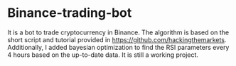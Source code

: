 # Binance-trading-bot

It is a bot to trade cryptocurrency in Binance. The algorithm is based on the short script and tutorial provided in https://github.com/hackingthemarkets. Additionally, I added bayesian optimization to find the RSI parameters every 4 hours based on the up-to-date data. It is still a working project.
